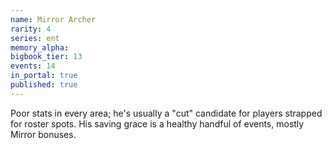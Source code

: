 ```yaml
---
name: Mirror Archer
rarity: 4
series: ent
memory_alpha:
bigbook_tier: 13
events: 14
in_portal: true
published: true
---
```


Poor stats in every area; he's usually a "cut" candidate for players strapped for roster spots. His saving grace is a healthy handful of events, mostly Mirror bonuses.
